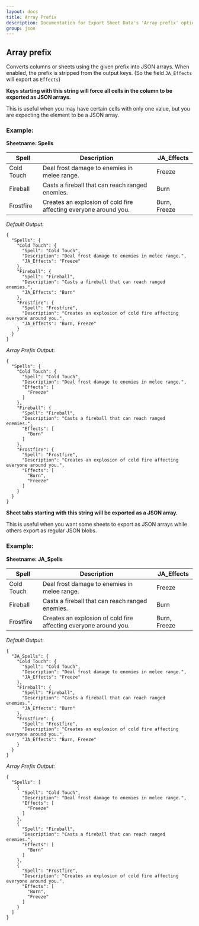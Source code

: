 ```yaml
---
layout: docs
title: Array Prefix
description: Documentation for Export Sheet Data's 'Array prefix' option.
group: json
---
```


Array prefix
------------
Converts columns or sheets using the given prefix into JSON arrays. When enabled, the prefix is stripped from the output keys. (So the field `JA_Effects` will export as `Effects`)

<b>Keys starting with this string will force all cells in the column to be exported as JSON arrays.</b>

This is useful when you may have certain cells with only one value, but you are expecting the element to be a JSON array.

### Example: ###

**Sheetname: Spells**

Spell | Description | JA_Effects
----- | ----------- | -------
Cold Touch | Deal frost damage to enemies in melee range. | Freeze
Fireball | Casts a fireball that can reach ranged enemies. | Burn
Frostfire | Creates an explosion of cold fire affecting everyone around you. | Burn, Freeze

*Default Output:*

```
{
  "Spells": {
    "Cold Touch": {
      "Spell": "Cold Touch",
      "Description": "Deal frost damage to enemies in melee range.",
      "JA_Effects": "Freeze"
    },
    "Fireball": {
      "Spell": "Fireball",
      "Description": "Casts a fireball that can reach ranged enemies.",
      "JA_Effects": "Burn"
    },
    "Frostfire": {
      "Spell": "Frostfire",
      "Description": "Creates an explosion of cold fire affecting everyone around you.",
      "JA_Effects": "Burn, Freeze"
    }
  }
}
```

*Array Prefix Output:*

```
{
  "Spells": {
    "Cold Touch": {
      "Spell": "Cold Touch",
      "Description": "Deal frost damage to enemies in melee range.",
      "Effects": [
        "Freeze"
      ]
    },
    "Fireball": {
      "Spell": "Fireball",
      "Description": "Casts a fireball that can reach ranged enemies.",
      "Effects": [
        "Burn"
      ]
    },
    "Frostfire": {
      "Spell": "Frostfire",
      "Description": "Creates an explosion of cold fire affecting everyone around you.",
      "Effects": [
        "Burn",
        "Freeze"
      ]
    }
  }
}
```

<b>Sheet tabs starting with this string will be exported as a JSON array.</b>

This is useful when you want some sheets to export as JSON arrays while others export as regular JSON blobs.

### Example: ###

**Sheetname: JA_Spells**

Spell | Description | JA_Effects
----- | ----------- | -------
Cold Touch | Deal frost damage to enemies in melee range. | Freeze
Fireball | Casts a fireball that can reach ranged enemies. | Burn
Frostfire | Creates an explosion of cold fire affecting everyone around you. | Burn, Freeze

*Default Output:*

```
{
  "JA_Spells": {
    "Cold Touch": {
      "Spell": "Cold Touch",
      "Description": "Deal frost damage to enemies in melee range.",
      "JA_Effects": "Freeze"
    },
    "Fireball": {
      "Spell": "Fireball",
      "Description": "Casts a fireball that can reach ranged enemies.",
      "JA_Effects": "Burn"
    },
    "Frostfire": {
      "Spell": "Frostfire",
      "Description": "Creates an explosion of cold fire affecting everyone around you.",
      "JA_Effects": "Burn, Freeze"
    }
  }
}
```

*Array Prefix Output:*

```
{
  "Spells": [
    {
      "Spell": "Cold Touch",
      "Description": "Deal frost damage to enemies in melee range.",
      "Effects": [
        "Freeze"
      ]
    },
    {
      "Spell": "Fireball",
      "Description": "Casts a fireball that can reach ranged enemies.",
      "Effects": [
        "Burn"
      ]
    },
    {
      "Spell": "Frostfire",
      "Description": "Creates an explosion of cold fire affecting everyone around you.",
      "Effects": [
        "Burn",
        "Freeze"
      ]
    }
  ]
}
```
